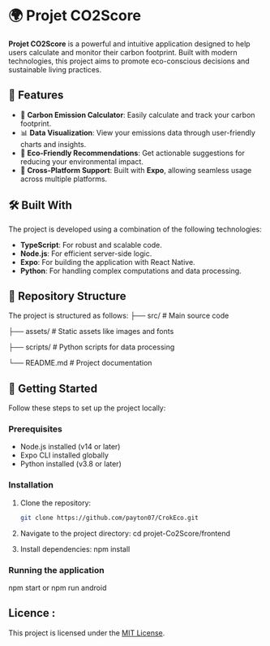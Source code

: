 # 🌍 Projet CO2Score

**Projet CO2Score** is a powerful and intuitive application designed to help users calculate and monitor their carbon footprint. Built with modern technologies, this project aims to promote eco-conscious decisions and sustainable living practices.

## 🚀 Features
- 🧮 **Carbon Emission Calculator**: Easily calculate and track your carbon footprint.
- 📊 **Data Visualization**: View your emissions data through user-friendly charts and insights.
- 🌱 **Eco-Friendly Recommendations**: Get actionable suggestions for reducing your environmental impact.
- 🔄 **Cross-Platform Support**: Built with **Expo**, allowing seamless usage across multiple platforms.

## 🛠️ Built With
The project is developed using a combination of the following technologies:
- **TypeScript**: For robust and scalable code.
- **Node.js**: For efficient server-side logic.
- **Expo**: For building the application with React Native.
- **Python**: For handling complex computations and data processing.

## 📂 Repository Structure
The project is structured as follows:
├── src/ # Main source code

├── assets/ # Static assets like images and fonts 

├── scripts/ # Python scripts for data processing 

└── README.md # Project documentation


## 🌟 Getting Started
Follow these steps to set up the project locally:

### Prerequisites
- Node.js installed (v14 or later)
- Expo CLI installed globally
- Python installed (v3.8 or later)

### Installation
1. Clone the repository:
   ```bash
   git clone https://github.com/payton07/CrokEco.git
   ```
2. Navigate to the project directory:
   cd projet-Co2Score/frontend

3. Install dependencies:
   npm install

### Running the application
  npm start or npm run android

## Licence :
This project is licensed under the [MIT License](https://opensource.org/licenses/MIT).

  
